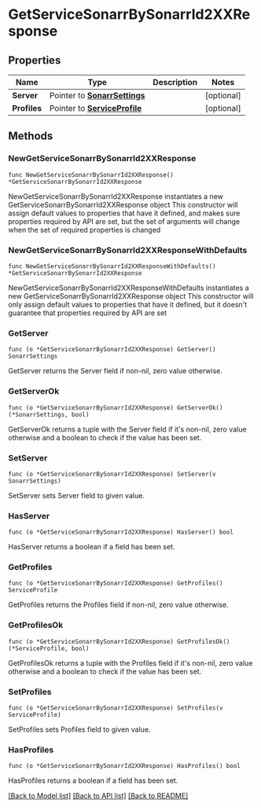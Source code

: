 # GetServiceSonarrBySonarrId2XXResponse

## Properties

Name | Type | Description | Notes
------------ | ------------- | ------------- | -------------
**Server** | Pointer to [**SonarrSettings**](SonarrSettings.md) |  | [optional] 
**Profiles** | Pointer to [**ServiceProfile**](ServiceProfile.md) |  | [optional] 

## Methods

### NewGetServiceSonarrBySonarrId2XXResponse

`func NewGetServiceSonarrBySonarrId2XXResponse() *GetServiceSonarrBySonarrId2XXResponse`

NewGetServiceSonarrBySonarrId2XXResponse instantiates a new GetServiceSonarrBySonarrId2XXResponse object
This constructor will assign default values to properties that have it defined,
and makes sure properties required by API are set, but the set of arguments
will change when the set of required properties is changed

### NewGetServiceSonarrBySonarrId2XXResponseWithDefaults

`func NewGetServiceSonarrBySonarrId2XXResponseWithDefaults() *GetServiceSonarrBySonarrId2XXResponse`

NewGetServiceSonarrBySonarrId2XXResponseWithDefaults instantiates a new GetServiceSonarrBySonarrId2XXResponse object
This constructor will only assign default values to properties that have it defined,
but it doesn't guarantee that properties required by API are set

### GetServer

`func (o *GetServiceSonarrBySonarrId2XXResponse) GetServer() SonarrSettings`

GetServer returns the Server field if non-nil, zero value otherwise.

### GetServerOk

`func (o *GetServiceSonarrBySonarrId2XXResponse) GetServerOk() (*SonarrSettings, bool)`

GetServerOk returns a tuple with the Server field if it's non-nil, zero value otherwise
and a boolean to check if the value has been set.

### SetServer

`func (o *GetServiceSonarrBySonarrId2XXResponse) SetServer(v SonarrSettings)`

SetServer sets Server field to given value.

### HasServer

`func (o *GetServiceSonarrBySonarrId2XXResponse) HasServer() bool`

HasServer returns a boolean if a field has been set.

### GetProfiles

`func (o *GetServiceSonarrBySonarrId2XXResponse) GetProfiles() ServiceProfile`

GetProfiles returns the Profiles field if non-nil, zero value otherwise.

### GetProfilesOk

`func (o *GetServiceSonarrBySonarrId2XXResponse) GetProfilesOk() (*ServiceProfile, bool)`

GetProfilesOk returns a tuple with the Profiles field if it's non-nil, zero value otherwise
and a boolean to check if the value has been set.

### SetProfiles

`func (o *GetServiceSonarrBySonarrId2XXResponse) SetProfiles(v ServiceProfile)`

SetProfiles sets Profiles field to given value.

### HasProfiles

`func (o *GetServiceSonarrBySonarrId2XXResponse) HasProfiles() bool`

HasProfiles returns a boolean if a field has been set.


[[Back to Model list]](../README.md#documentation-for-models) [[Back to API list]](../README.md#documentation-for-api-endpoints) [[Back to README]](../README.md)


